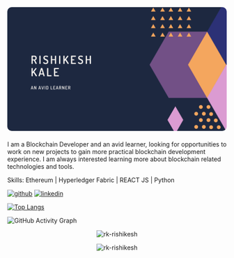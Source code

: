 <img style="border-radius: 10px;" src="https://github.com/rk-rishikesh/rk-rishikesh/blob/main/Cover.png"/>

####  
I am a Blockchain Developer and an avid learner, looking for opportunities to work on new projects to gain more practical blockchain development experience. I am always interested learning more about blockchain related technologies and tools.

Skills: Ethereum | Hyperledger Fabric | REACT JS | Python

[<img src='https://cdn.jsdelivr.net/npm/simple-icons@3.0.1/icons/github.svg' alt='github' height='40'>](https://github.com/rk-rishikesh)  [<img src='https://cdn.jsdelivr.net/npm/simple-icons@3.0.1/icons/linkedin.svg' alt='linkedin' height='40'>](https://www.linkedin.com/in/rishikeshkale/)  

[![Top Langs](https://github-readme-stats.vercel.app/api/top-langs/?username=rk-rishikesh)](https://github.com/anuraghazra/github-readme-stats)

![GitHub Activity Graph](https://activity-graph.herokuapp.com/graph?username=rk-rishikesh)  


<p align="center"> <img src="https://github-readme-streak-stats.herokuapp.com/?user=rk-rishikesh" alt="rk-rishikesh" /> </p>
<p align="center"> <img src="https://gpvc.arturio.dev/rk-rishikesh" alt="rk-rishikesh" /> </p>
